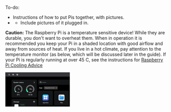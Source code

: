 To-do:
- Instructions of how to put Pis together, with pictures. 
- - Include pictures of it plugged in. 

**Caution:** The Raspberry Pi is a temperature sensitive device! While they are durable, you don't want to overheat them. When in operation it is recommended you keep your Pi in a shaded location with good airflow and away from sources of heat. If you live in a hot climate, pay attention to the temperature monitor (as below, which will be discussed later in the guide). If your Pi is regularly running at over 45 C, see the instructions for [Raspberry Pi Cooling Advice](../Instructions/Raspberry_Pi_Cooling_Advice.md)

<img src="../Media_Repository/Raspberry_Pi_Assembly_Temperature.png" alt="Raspberry Pi temperature monitor" title="Raspberry Pi temperature monitor" width="40%"/>
